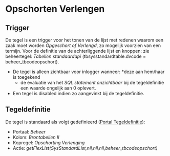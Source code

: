 # Opschorten Verlengen

## Trigger

De tegel is een trigger voor het tonen van de lijst met redenen waarom een zaak moet worden *Opgeschort of Verlengd*, zo mogelijk voorzien van een termijn. Voor de definitie van de achterliggende lijst en knoppen: zie beheertegel: *Tabellen standaardapi* (tbsysstandardtable.dvcode = beheer_tbcodeopschort).

* De tegel is alleen zichtbaar voor inlogger wanneer:
    *deze aan hem/haar is toegekend
  * de evaluatie van het *SQL statement onzichtbaar* bij de tegeldefinitie een waarde ongelijk aan 0 oplevert.
* Een tegel is disabled indien zo aangevinkt bij de tegeldefinitie.

## Tegeldefinitie

De tegel is standaard als volgt gedefinieerd ([Portal Tegeldefinitie](/docs/instellen_inrichten/portaldefinitie/portal_tegel.md)):

* Portaal: *Beheer*
* Kolom: *Brontabellen II*
* Kopregel: *Opschorting Verlenging*
* Actie: *getFlexList(SysStandardList,nil,nil,nil,beheer_tbcodeopschort)*
